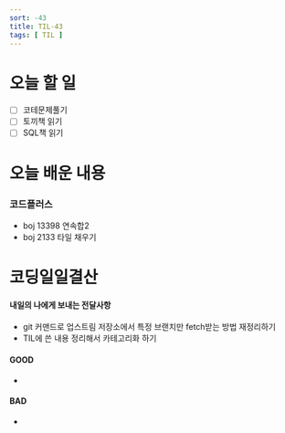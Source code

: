 ```yaml
---
sort: -43
title: TIL-43
tags: [ TIL ]
---
```


# 오늘 할 일

- [ ] 코테문제풀기
- [ ] 토끼책 읽기
- [ ] SQL책 읽기

# 오늘 배운 내용  

### 코드플러스

* boj 13398 연속합2
* boj 2133 타일 채우기



# 코딩일일결산

#### 내일의 나에게 보내는 전달사항

* git 커맨드로 업스트림 저장소에서 특정 브랜치만 fetch받는 방법 재정리하기
* TIL에 쓴 내용 정리해서 카테고리화 하기

#### GOOD

* 

#### BAD

* 


